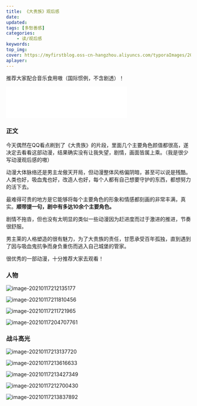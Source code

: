 ```yaml
---
title: 《大贵族》观后感
date:
updated:
tags: [多愁善感]
categories:
	- 读/观后感
keywords:
top_img:
cover: https://myfirstblog.oss-cn-hangzhou.aliyuncs.com/typoraImages/20210117211722.png
aplayer:
---
```

<meta name="referrer" content="no-referrer" />

推荐大家配合音乐食用嗷（国际惯例，不含剧透）！

<iframe frameborder="no" border="0" marginwidth="0" marginheight="0" width=330 height=86 src="//music.163.com/outchain/player?type=2&id=1481710221&auto=1&height=66"></iframe>

### 正文

今天偶然在QQ看点刷到了《大贵族》的片段，里面几个主要角色颜值都很高，遂决定去看看这部动漫，结果确实没有让我失望，剧情，画面皆属上乘。（我是很少写动漫观后感的嗷）

动漫大体脉络还是男主龙傲天开局，但动漫整体风格偏阴暗，甚至可以说是残酷。人类也好，吸血鬼也好，改造人也好，每个人都有自己想要守护的东西，都想努力的活下去。

最难得可贵的地方是它能够将每个主要角色的形象和情感都刻画的非常丰满，真实。**顺带提一句，剧中有多达10余个主要角色。**

剧情不拖沓，但也没有太明显的类似一些动漫因为赶进度而过于激进的推进，节奏很舒服。

男主莱的人格塑造的很有魅力，为了大贵族的责任，甘愿承受百年孤独，直到遇到了因与吸血鬼抗争而身负重伤而逃入自己城堡的管家。

很优秀的一部动漫，十分推荐大家去观看！

### 人物

![image-20210117212135177](https://myfirstblog.oss-cn-hangzhou.aliyuncs.com/typoraImages/20210117212135.png)

![image-20210117211810456](https://myfirstblog.oss-cn-hangzhou.aliyuncs.com/typoraImages/20210117211810.png)

![image-20210117211721965](https://myfirstblog.oss-cn-hangzhou.aliyuncs.com/typoraImages/20210117211722.png)

![image-20210117204707761](https://myfirstblog.oss-cn-hangzhou.aliyuncs.com/typoraImages/20210117204713.png)

### 战斗高光

![image-20210117213137720](https://myfirstblog.oss-cn-hangzhou.aliyuncs.com/typoraImages/20210117213137.png)

![image-20210117213616633](https://myfirstblog.oss-cn-hangzhou.aliyuncs.com/typoraImages/20210117213616.png)

![image-20210117213427349](https://myfirstblog.oss-cn-hangzhou.aliyuncs.com/typoraImages/20210117213427.png)

![image-20210117212700430](https://myfirstblog.oss-cn-hangzhou.aliyuncs.com/typoraImages/20210117212700.png)

![image-20210117213837892](https://myfirstblog.oss-cn-hangzhou.aliyuncs.com/typoraImages/20210117213838.png)
